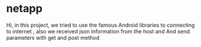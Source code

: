 # netapp
Hi, in this project, we tried to use the famous Android libraries to connecting to internet , also we received json information from the host and And send parameters with get and post method
